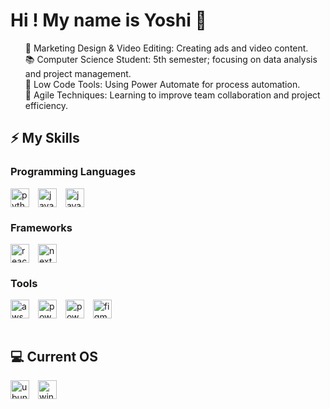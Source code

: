 
# Hi ! My name is Yoshi 👋

<ul>
    <li style="list-style: none">🎨 Marketing Design & Video Editing: Creating ads and video content.</li>
    <li style="list-style: none">📚 Computer Science Student: 5th semester; focusing on data analysis and project management.</li>
    <li style="list-style: none">🔧 Low Code Tools: Using Power Automate for process automation.</li>
    <li style="list-style: none">👥 Agile Techniques: Learning to improve team collaboration and project efficiency.</li>
</ul>

## ⚡ My Skills
### Programming Languages
<div style="display: inline_block">
    <img align="center" width="30px" style="margin-right: 10px" alt="python" src="https://cdn.jsdelivr.net/gh/devicons/devicon@latest/icons/python/python-original.svg">
    <img align="center" width="30px" style="margin-right: 10px" alt="javascript" src="https://cdn.jsdelivr.net/gh/devicons/devicon@latest/icons/javascript/javascript-original.svg" />
    <img align="center" width="30px" style="margin-right: 10px"  alt="java" src="https://cdn.jsdelivr.net/gh/devicons/devicon@latest/icons/java/java-original.svg" />
</div>

### Frameworks
<div style="display: inline_block">
    <img align="center" width="30px" style="margin-right: 10px"  alt="react" src="https://cdn.jsdelivr.net/gh/devicons/devicon@latest/icons/react/react-original.svg">
    <img align="center" width="30px" style="margin-right: 10px" alt="next" src="https://cdn.jsdelivr.net/gh/devicons/devicon@latest/icons/nextjs/nextjs-original.svg" />
</div>


### Tools
<div style="display: inline_block">
    <img align="center" width="30px" style="margin-right: 10px" alt="aws" src="https://cdn.jsdelivr.net/gh/devicons/devicon@latest/icons/amazonwebservices/amazonwebservices-original-wordmark.svg" />
    <img align="center" width="30px" style="margin-right: 10px" alt="power-bi" src="https://upload.wikimedia.org/wikipedia/commons/c/cf/New_Power_BI_Logo.svg" />
    <img align="center" width="30px" style="margin-right: 10px" alt="power-automate" src="https://upload.wikimedia.org/wikipedia/commons/4/4d/Microsoft_Power_Automate.svg" />
    <img align="center" width="30px" style="margin-right: 10px" alt="figma" src="https://cdn.jsdelivr.net/gh/devicons/devicon@latest/icons/figma/figma-original.svg" />

</div><br>

## 💻 Current OS
<div style="display: inline_block">
    <img align="center" width="30px" style="margin-right: 10px" alt="ubuntu" src="https://cdn.jsdelivr.net/gh/devicons/devicon@latest/icons/ubuntu/ubuntu-original.svg" />
    <img align="center" width="30px" style="margin-right: 10px" alt="windows"  src="https://cdn.jsdelivr.net/gh/devicons/devicon@latest/icons/windows11/windows11-original.svg" />

</div><br>
